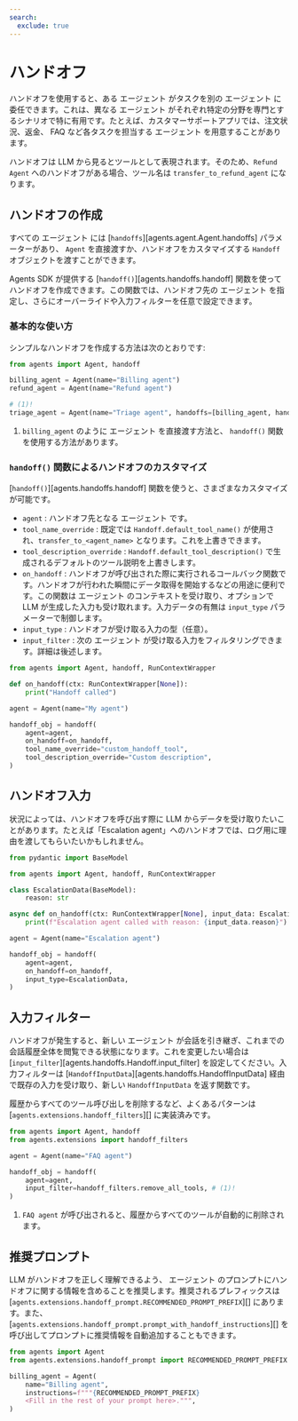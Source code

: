 ```yaml
---
search:
  exclude: true
---
```

# ハンドオフ

ハンドオフを使用すると、ある エージェント がタスクを別の エージェント に委任できます。これは、異なる エージェント がそれぞれ特定の分野を専門とするシナリオで特に有用です。たとえば、カスタマーサポートアプリでは、注文状況、返金、 FAQ など各タスクを担当する エージェント を用意することがあります。

ハンドオフは LLM から見るとツールとして表現されます。そのため、`Refund Agent` へのハンドオフがある場合、ツール名は `transfer_to_refund_agent` になります。

## ハンドオフの作成

すべての エージェント には [`handoffs`][agents.agent.Agent.handoffs] パラメーターがあり、 `Agent` を直接渡すか、ハンドオフをカスタマイズする `Handoff` オブジェクトを渡すことができます。

Agents SDK が提供する [`handoff()`][agents.handoffs.handoff] 関数を使ってハンドオフを作成できます。この関数では、ハンドオフ先の エージェント を指定し、さらにオーバーライドや入力フィルターを任意で設定できます。

### 基本的な使い方

シンプルなハンドオフを作成する方法は次のとおりです:

```python
from agents import Agent, handoff

billing_agent = Agent(name="Billing agent")
refund_agent = Agent(name="Refund agent")

# (1)!
triage_agent = Agent(name="Triage agent", handoffs=[billing_agent, handoff(refund_agent)])
```

1. `billing_agent` のように エージェント を直接渡す方法と、 `handoff()` 関数を使用する方法があります。

### `handoff()` 関数によるハンドオフのカスタマイズ

[`handoff()`][agents.handoffs.handoff] 関数を使うと、さまざまなカスタマイズが可能です。

-   `agent` : ハンドオフ先となる エージェント です。  
-   `tool_name_override` : 既定では `Handoff.default_tool_name()` が使用され、`transfer_to_<agent_name>` となります。これを上書きできます。  
-   `tool_description_override` : `Handoff.default_tool_description()` で生成されるデフォルトのツール説明を上書きします。  
-   `on_handoff` : ハンドオフが呼び出された際に実行されるコールバック関数です。ハンドオフが行われた瞬間にデータ取得を開始するなどの用途に便利です。この関数は エージェント のコンテキストを受け取り、オプションで LLM が生成した入力も受け取れます。入力データの有無は `input_type` パラメーターで制御します。  
-   `input_type` : ハンドオフが受け取る入力の型（任意）。  
-   `input_filter` : 次の エージェント が受け取る入力をフィルタリングできます。詳細は後述します。  

```python
from agents import Agent, handoff, RunContextWrapper

def on_handoff(ctx: RunContextWrapper[None]):
    print("Handoff called")

agent = Agent(name="My agent")

handoff_obj = handoff(
    agent=agent,
    on_handoff=on_handoff,
    tool_name_override="custom_handoff_tool",
    tool_description_override="Custom description",
)
```

## ハンドオフ入力

状況によっては、ハンドオフを呼び出す際に LLM からデータを受け取りたいことがあります。たとえば「Escalation agent」へのハンドオフでは、ログ用に理由を渡してもらいたいかもしれません。

```python
from pydantic import BaseModel

from agents import Agent, handoff, RunContextWrapper

class EscalationData(BaseModel):
    reason: str

async def on_handoff(ctx: RunContextWrapper[None], input_data: EscalationData):
    print(f"Escalation agent called with reason: {input_data.reason}")

agent = Agent(name="Escalation agent")

handoff_obj = handoff(
    agent=agent,
    on_handoff=on_handoff,
    input_type=EscalationData,
)
```

## 入力フィルター

ハンドオフが発生すると、新しい エージェント が会話を引き継ぎ、これまでの会話履歴全体を閲覧できる状態になります。これを変更したい場合は [`input_filter`][agents.handoffs.Handoff.input_filter] を設定してください。入力フィルターは [`HandoffInputData`][agents.handoffs.HandoffInputData] 経由で既存の入力を受け取り、新しい `HandoffInputData` を返す関数です。

履歴からすべてのツール呼び出しを削除するなど、よくあるパターンは [`agents.extensions.handoff_filters`][] に実装済みです。

```python
from agents import Agent, handoff
from agents.extensions import handoff_filters

agent = Agent(name="FAQ agent")

handoff_obj = handoff(
    agent=agent,
    input_filter=handoff_filters.remove_all_tools, # (1)!
)
```

1. `FAQ agent` が呼び出されると、履歴からすべてのツールが自動的に削除されます。

## 推奨プロンプト

LLM がハンドオフを正しく理解できるよう、 エージェント のプロンプトにハンドオフに関する情報を含めることを推奨します。推奨されるプレフィックスは [`agents.extensions.handoff_prompt.RECOMMENDED_PROMPT_PREFIX`][] にあります。また、 [`agents.extensions.handoff_prompt.prompt_with_handoff_instructions`][] を呼び出してプロンプトに推奨情報を自動追加することもできます。

```python
from agents import Agent
from agents.extensions.handoff_prompt import RECOMMENDED_PROMPT_PREFIX

billing_agent = Agent(
    name="Billing agent",
    instructions=f"""{RECOMMENDED_PROMPT_PREFIX}
    <Fill in the rest of your prompt here>.""",
)
```